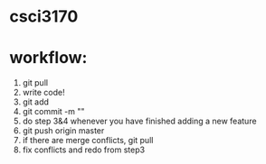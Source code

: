 # csci3170
workflow:
=====
1. git pull
2. write code!
3. git add <FILES>
4. git commit -m "<MESSAGE>"
5. do step 3&4 whenever you have finished adding a new feature 
6. git push origin master
7. if there are merge conflicts, git pull
8. fix conflicts and redo from step3
